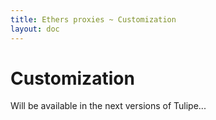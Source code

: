 ```yaml
---
title: Ethers proxies ~ Customization
layout: doc
---
```


# Customization <Badge type="warning" text="Coming soon"/>

Will be available in the next versions of Tulipe...
